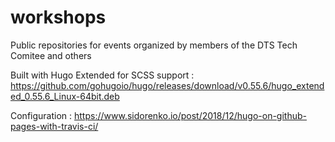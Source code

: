 # workshops
Public repositories for events organized by members of the DTS Tech Comitee and others

Built with Hugo Extended for SCSS support : https://github.com/gohugoio/hugo/releases/download/v0.55.6/hugo_extended_0.55.6_Linux-64bit.deb

Configuration : https://www.sidorenko.io/post/2018/12/hugo-on-github-pages-with-travis-ci/